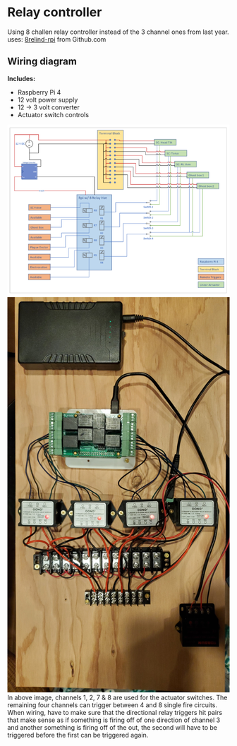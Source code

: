 # Relay controller
Using 8 challen relay controller instead of the 3 channel ones from last year.  
uses: [8relind-rpi](https://github.com/SequentMicrosystems/8relind-rpi) from Github.com

## Wiring diagram
**Includes:**
- Raspberry Pi 4
- 12 volt power supply
- 12 -> 3 volt converter
- Actuator switch controls

<div align="center"><img src="./static/hp_2022_.png" width="600" alt="Schematic for the relay circuit"></img></div>

<div align="center"><img src="./static/pic_relay_setup.jpg" width="600" alt="Relay board in progress"></img></div>
In above image, channels 1, 2, 7 & 8 are used for the actuator switches.  The remaining four channels can trigger between 4 and 8 single fire circuits.  When wiring, have to make sure that the directional relay triggers hit pairs that make sense as if something is firing off of one direction of channel 3 and another something is firing off of the out, the second will have to be triggered before the first can be triggered again.

